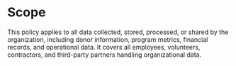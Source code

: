 # Scope

This policy applies to all data collected, stored, processed, or shared by the organization, including donor information, program metrics, financial records, and operational data. It covers all employees, volunteers, contractors, and third-party partners handling organizational data.


